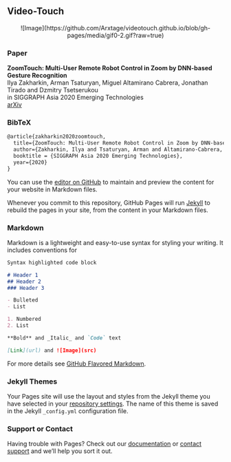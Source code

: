 ## Video-Touch
<p align="center">
![Image](https://github.com/Arxtage/videotouch.github.io/blob/gh-pages/media/gif0-2.gif?raw=true)
</p>


### Paper
**ZoomTouch: Multi-User Remote Robot Control in Zoom by DNN-based Gesture Recognition**<br/>
Ilya Zakharkin, Arman Tsaturyan, Miguel Altamirano Cabrera, Jonathan Tirado and Dzmitry Tsetserukou<br/>
in SIGGRAPH Asia 2020 Emerging Technologies<br/>
[arXiv](https://arxiv.org/abs/2011.03845)

### BibTeX
```markdown
@article{zakharkin2020zoomtouch,
  title={ZoomTouch: Multi-User Remote Robot Control in Zoom by DNN-based Gesture Recognition},
  author={Zakharkin, Ilya and Tsaturyan, Arman and Altamirano-Cabrera, Miguel and Tirado, Jonathan and Tsetserukou, Dzmitry},
  booktitle = {SIGGRAPH Asia 2020 Emerging Technologies},
  year={2020}
}
```


You can use the [editor on GitHub](https://github.com/Arxtage/videotouch.github.io/edit/gh-pages/index.md) to maintain and preview the content for your website in Markdown files.

Whenever you commit to this repository, GitHub Pages will run [Jekyll](https://jekyllrb.com/) to rebuild the pages in your site, from the content in your Markdown files.

### Markdown

Markdown is a lightweight and easy-to-use syntax for styling your writing. It includes conventions for

```markdown
Syntax highlighted code block

# Header 1
## Header 2
### Header 3

- Bulleted
- List

1. Numbered
2. List

**Bold** and _Italic_ and `Code` text

[Link](url) and ![Image](src)
```

For more details see [GitHub Flavored Markdown](https://guides.github.com/features/mastering-markdown/).

### Jekyll Themes

Your Pages site will use the layout and styles from the Jekyll theme you have selected in your [repository settings](https://github.com/Arxtage/videotouch.github.io/settings/pages). The name of this theme is saved in the Jekyll `_config.yml` configuration file.

### Support or Contact

Having trouble with Pages? Check out our [documentation](https://docs.github.com/categories/github-pages-basics/) or [contact support](https://support.github.com/contact) and we’ll help you sort it out.
